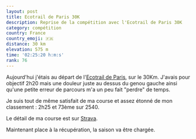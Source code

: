 ```yaml
---
layout: post
title: Ecotrail de Paris 30K
description: Reprise de la compétition avec l'Ecotrail de Paris 30K
category: compétition
country: France
country_emoji: 🇫🇷
distance: 30 km
elevation: 575 m
time: '02:25:20 h:m:s'
rank: 76
---
```


Aujourd'hui j'étais au départ de l'[Ecotrail de Paris][1], sur le 30Km.
J'avais pour objectif 2h20 mais une douleur juste au dessus du genou
gauche ainsi qu'une petite erreur de parcours m'a un peu fait "perdre" de
temps.

Je suis tout de même satisfait de ma course et assez étonné de mon classement :
2h25 et 73ème sur 2540.

Le détail de ma course est sur [Strava][2].

Maintenant place à la récupération, la saison va être chargée.

<iframe
  height='405'
  width='100%'
  frameborder='0'
  allowtransparency='true'
  scrolling='no'
  data-src='http://www.strava.com/activities/520826081/embed/fc480187c5536dfd32521516ca20f9a27f3b1dac'
  onload='lzld(this)'>
</iframe>

[1]: http://www.traildeparis.com/
[2]: http://www.strava.com/athletes/6925704
